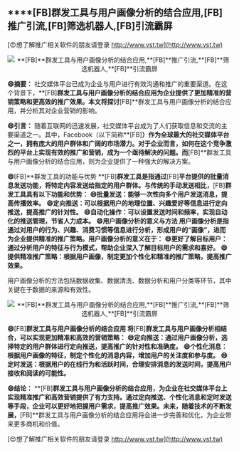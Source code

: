 ## ****[FB]**群发工具与用户画像分析的结合应用,**[FB]**推广引流,**[FB]**筛选机器人,**[FB]**引流霸屏**

[😍想了解推广相关软件的朋友请登录 http://www.vst.tw](http://www.vst.tw)

 <center><img src="https://vst.tw/MP4/tuiguang/png/0.png" alt="**[FB]**群发工具与用户画像分析的结合应用,**[FB]**推广引流,**[FB]**筛选机器人,**[FB]**引流霸屏"></center>

**😄摘要：**
社交媒体平台已成为企业与用户进行有效沟通和推广的重要渠道。在这个背景下，**[FB]**群发工具与用户画像分析的结合应用为企业提供了更加精准的营销策略和更高效的推广效果。本文将探讨**[FB]**群发工具与用户画像分析的结合应用，并分析其对企业营销的影响。

**😄引言：**
随着互联网的迅速发展，社交媒体平台成为了人们获取信息和交流的主要渠道之一。其中，Facebook（以下简称**[FB]**）作为全球最大的社交媒体平台之一，拥有庞大的用户群体和广阔的市场潜力。对于企业而言，如何在这个竞争激烈的平台上实现有效的推广和营销，成为一个亟待解决的问题。而**[FB]**群发工具与用户画像分析的结合应用，则为企业提供了一种强大的解决方案。

**😄**[FB]**群发工具的功能与优势 **[FB]**群发工具是指通过**[FB]**平台提供的批量消息发送功能，将特定内容发送给指定的用户群体。与传统的手动发送相比，**[FB]**群发工具具有以下功能和优势：**
**😄批量发送：能够一次性向多个用户发送消息，提高传播效率。**
**😄定向推送：可以根据用户的地理位置、兴趣爱好等信息进行定向推送，提高推广的针对性。**
**😄自动化操作：可以设置发送时间和频率，实现自动化的推送管理，节省人力成本。**
**😄用户画像分析的意义与方法 用户画像分析是指通过对用户的行为、兴趣、消费习惯等信息进行分析，形成用户的“画像”，进而为企业提供精准的推广策略。用户画像分析的意义在于：**
**😄更好了解目标用户：通过分析用户的特征与行为模式，帮助企业深入了解目标用户的需求和喜好。**
**😄提供精准推广策略：根据用户画像，制定更加个性化和精准的推广策略，提高推广效果。**

用户画像分析的方法包括数据收集、数据清洗、数据分析和用户分类等环节，其中关键在于数据的来源和有效性。

 <center><img src="https://vst.tw/MP4/tuiguang/png/7.png" alt="**[FB]**群发工具与用户画像分析的结合应用,**[FB]**推广引流,**[FB]**筛选机器人,**[FB]**引流霸屏"></center>

**😄**[FB]**群发工具与用户画像分析的结合应用 将**[FB]**群发工具与用户画像分析相结合，可以实现更加精准和高效的营销策略：**
**😄定向推送：通过用户画像分析，选择特定的用户群体进行定向推送，提高推广的针对性和准确度。**
**😄个性化消息：根据用户画像的特征，制定个性化的消息内容，增加用户的关注度和参与度。**
**😄定时发送：根据用户的在线行为和活跃时间，合理安排消息的发送时间，提高用户接收和阅读的可能性。**

**😄结论：**
**[FB]**群发工具与用户画像分析的结合应用，为企业在社交媒体平台上实现精准推广和高效营销提供了有力支持。通过定向推送、个性化消息和定时发送等手段，企业可以更好地把握用户需求，提高推广效果。未来，随着技术的不断发展，**[FB]**群发工具与用户画像分析的结合应用将会进一步完善和优化，为企业带来更多商机和价值。

[😍想了解推广相关软件的朋友请登录 http://www.vst.tw](http://www.vst.tw)



